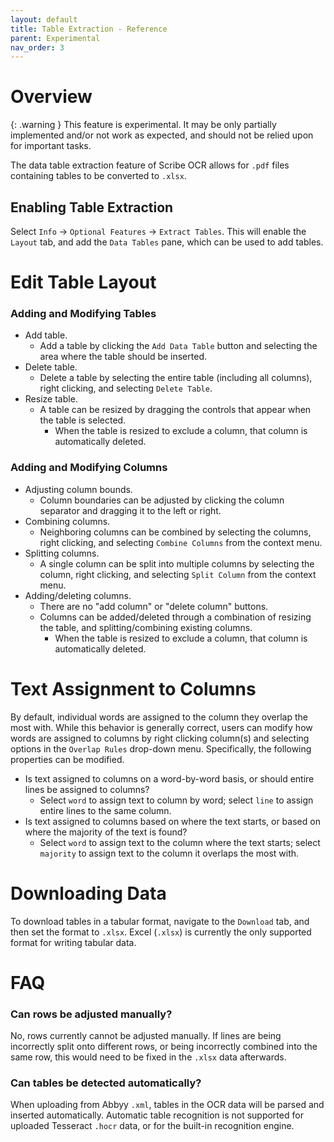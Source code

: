 ```yaml
---
layout: default
title: Table Extraction - Reference
parent: Experimental
nav_order: 3
---
```


# Overview
{: .warning }
This feature is experimental.  It may be only partially implemented and/or not work as expected, and should not be relied upon for important tasks.

The data table extraction feature of Scribe OCR allows for `.pdf` files containing tables to be converted to `.xlsx`. 
## Enabling Table Extraction
Select `Info` -> `Optional Features` -> `Extract Tables`.  This will enable the `Layout` tab, and add the `Data Tables` pane, which can be used to add tables.

# Edit Table Layout

### Adding and Modifying Tables
- Add table.
	- Add a table by clicking the `Add Data Table` button and selecting the area where the table should be inserted.
- Delete table.
	- Delete a table by selecting the entire table (including all columns), right clicking, and selecting `Delete Table`.
- Resize table.
	- A table can be resized by dragging the controls that appear when the table is selected.
		- When the table is resized to exclude a column, that column is automatically deleted.

### Adding and Modifying Columns
- Adjusting column bounds.
	- Column boundaries can be adjusted by clicking the column separator and dragging it to the left or right.
- Combining columns.
	- Neighboring columns can be combined by selecting the columns, right clicking, and selecting `Combine Columns` from the context menu.
- Splitting columns.
	- A single column can be split into multiple columns by selecting the column, right clicking, and selecting `Split Column` from the context menu.
- Adding/deleting columns.
	- There are no "add column" or "delete column" buttons.
	- Columns can be added/deleted through a combination of resizing the table, and splitting/combining existing columns.
		- When the table is resized to exclude a column, that column is automatically deleted.

# Text Assignment to Columns
By default, individual words are assigned to the column they overlap the most with.  While this behavior is generally correct, users can modify how words are assigned to columns by right clicking column(s) and selecting options in the `Overlap Rules` drop-down menu.  Specifically, the following properties can be modified.

- Is text assigned to columns on a word-by-word basis, or should entire lines be assigned to columns?
	- Select `word` to assign text to column by word; select `line` to assign entire lines to the same column.
- Is text assigned to columns based on where the text starts, or based on where the majority of the text is found?
	- Select `word` to assign text to the column where the text starts; select `majority` to assign text to the column it overlaps the most with.

# Downloading Data
To download tables in a tabular format, navigate to the `Download` tab, and then set the format to `.xlsx`.  Excel (`.xlsx`) is currently the only supported format for writing tabular data.

# FAQ

### Can rows be adjusted manually?
No, rows currently cannot be adjusted manually.  If lines are being incorrectly split onto different rows, or being incorrectly combined into the same row, this would need to be fixed in the `.xlsx` data afterwards.

### Can tables be detected automatically?
When uploading from Abbyy `.xml`, tables in the OCR data will be parsed and inserted automatically.  Automatic table recognition is not supported for uploaded Tesseract `.hocr` data, or for the built-in recognition engine.